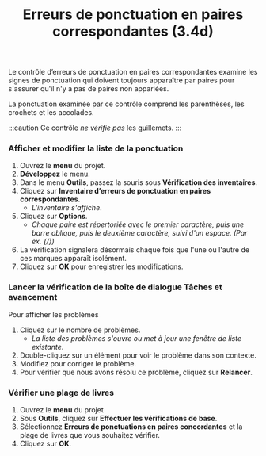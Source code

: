 ﻿---
title: Erreurs de ponctuation en paires correspondantes (3.4d)
---
Le contrôle d’erreurs de ponctuation en paires correspondantes examine les signes de ponctuation qui doivent toujours apparaître par paires pour s'assurer qu'il n'y a pas de paires non appariées.

La ponctuation examinée par ce contrôle comprend les parenthèses, les crochets et les accolades.

:::caution
Ce contrôle *ne vérifie pas* les guillemets.
:::
### Afficher et modifier la liste de la ponctuation

1.  Ouvrez le **menu** du projet.
1.  **Développez** le menu.
1.  Dans le menu **Outils**, passez la souris sous **Vérification des inventaires**.
1.  Cliquez sur **Inventaire d’erreurs de ponctuation en paires correspondantes**.
    - *L'inventaire s'affiche*.
1.  Cliquez sur **Options**.  
    - *Chaque paire est répertoriée avec le premier caractère, puis une barre oblique, puis le deuxième caractère, suivi d'un espace. (Par ex. {/})*
1.  La vérification signalera désormais chaque fois que l'une ou l'autre de ces marques apparaît isolément.
1.  Cliquez sur **OK** pour enregistrer les modifications.

### Lancer la vérification de la boîte de dialogue Tâches et avancement

Pour afficher les problèmes

1.  Cliquez sur le nombre de problèmes.
    - *La liste des problèmes s'ouvre ou met à jour une fenêtre de liste existante*.
1.  Double-cliquez sur un élément pour voir le problème dans son contexte.
1.  Modifiez pour corriger le problème.
1.  Pour vérifier que nous avons résolu ce problème, cliquez sur **Relancer**.

### Vérifier une plage de livres

1.  Ouvrez le **menu** du projet
1.  Sous **Outils**, cliquez sur **Effectuer les vérifications de base**.
1.  Sélectionnez **Erreurs de ponctuations en paires concordantes** et la plage de livres que vous souhaitez vérifier.
1.  Cliquez sur **OK**.

